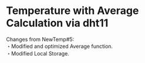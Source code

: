 # Temperature with Average Calculation via dht11

Changes from NewTemp#5: <br />
・Modified and optimized Average function. <br />
・Modified Local Storage. <br />
